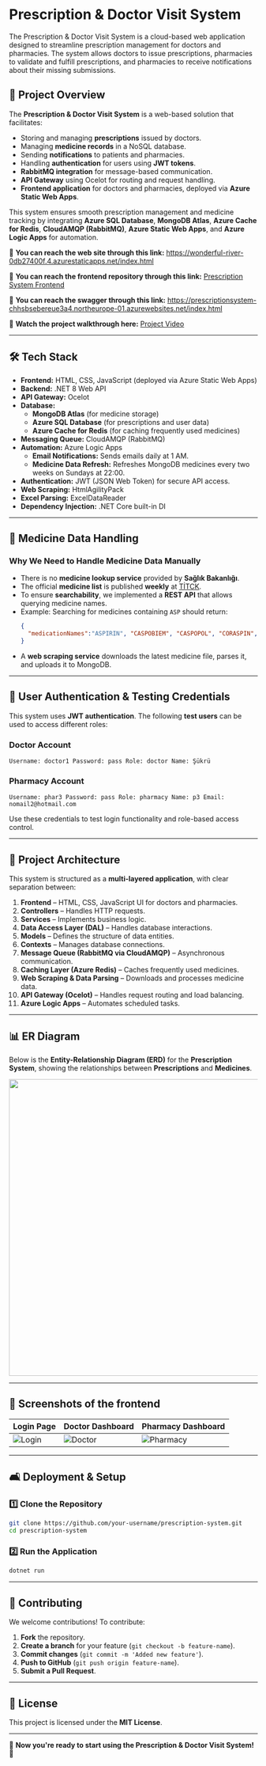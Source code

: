 # Prescription & Doctor Visit System
The Prescription & Doctor Visit System is a cloud-based web application designed to streamline prescription management for doctors and pharmacies. The system allows doctors to issue prescriptions, pharmacies to validate and fulfill prescriptions, and pharmacies to receive notifications about their missing submissions.

## 📌 Project Overview

The **Prescription & Doctor Visit System** is a web-based solution that facilitates:

- Storing and managing **prescriptions** issued by doctors.
- Managing **medicine records** in a NoSQL database.
- Sending **notifications** to patients and pharmacies.
- Handling **authentication** for users using **JWT tokens**.
- **RabbitMQ integration** for message-based communication.
- **API Gateway** using Ocelot for routing and request handling.
- **Frontend application** for doctors and pharmacies, deployed via **Azure Static Web Apps**.

This system ensures smooth prescription management and medicine tracking by integrating **Azure SQL Database**, **MongoDB Atlas**, **Azure Cache for Redis**, **CloudAMQP (RabbitMQ)**, **Azure Static Web Apps**, and **Azure Logic Apps** for automation.


🔗 **You can reach the web site through this link:** https://wonderful-river-0db27400f.4.azurestaticapps.net/index.html

🔗 **You can reach the frontend repository through this link:** [Prescription System Frontend](https://github.com/handehazan/PrescriptionSysemFrontend)

🔗 **You can reach the swagger through this link:** https://prescriptionsystem-chhsbsebereue3a4.northeurope-01.azurewebsites.net/index.html

🎥 **Watch the project walkthrough here:** [Project Video](https://youtu.be/Nrh2yDSBDUU)

---

## 🛠️ Tech Stack

- **Frontend:** HTML, CSS, JavaScript (deployed via Azure Static Web Apps)
- **Backend:** .NET 8 Web API
- **API Gateway:** Ocelot
- **Database:**
  - **MongoDB Atlas** (for medicine storage)
  - **Azure SQL Database** (for prescriptions and user data)
  - **Azure Cache for Redis** (for caching frequently used medicines)
- **Messaging Queue:** CloudAMQP (RabbitMQ)
- **Automation:** Azure Logic Apps
  - **Email Notifications:** Sends emails daily at 1 AM.
  - **Medicine Data Refresh:** Refreshes MongoDB medicines every two weeks on Sundays at 22:00.
- **Authentication:** JWT (JSON Web Token) for secure API access.
- **Web Scraping:** HtmlAgilityPack
- **Excel Parsing:** ExcelDataReader
- **Dependency Injection:** .NET Core built-in DI

---

## 💼 Medicine Data Handling

### **Why We Need to Handle Medicine Data Manually**
- There is no **medicine lookup service** provided by **Sağlık Bakanlığı**.
- The official **medicine list** is published **weekly** at [TİTCK](https://www.titck.gov.tr/dinamikmodul/43).
- To ensure **searchability**, we implemented a **REST API** that allows querying medicine names.
- Example: Searching for medicines containing `ASP` should return:
  ```json
  {
    "medicationNames":"ASPIRIN", "CASPOBIEM", "CASPOPOL", "CORASPIN", "SIGMASPORIN", "VASPARIN" ...
  }
  ```
- A **web scraping service** downloads the latest medicine file, parses it, and uploads it to MongoDB.

---

## 🏥 User Authentication & Testing Credentials

This system uses **JWT authentication**. The following **test users** can be used to access different roles:

### **Doctor Account**
```
Username: doctor1 Password: pass Role: doctor Name: Şükrü
```

### **Pharmacy Account**
```
Username: phar3 Password: pass Role: pharmacy Name: p3 Email: nomail2@hotmail.com
```

Use these credentials to test login functionality and role-based access control.

---

## 📂 Project Architecture

This system is structured as a **multi-layered application**, with clear separation between:

1. **Frontend** – HTML, CSS, JavaScript UI for doctors and pharmacies.
2. **Controllers** – Handles HTTP requests.
3. **Services** – Implements business logic.
4. **Data Access Layer (DAL)** – Handles database interactions.
5. **Models** – Defines the structure of data entities.
6. **Contexts** – Manages database connections.
7. **Message Queue (RabbitMQ via CloudAMQP)** – Asynchronous communication.
8. **Caching Layer (Azure Redis)** – Caches frequently used medicines.
9. **Web Scraping & Data Parsing** – Downloads and processes medicine data.
10. **API Gateway (Ocelot)** – Handles request routing and load balancing.
11. **Azure Logic Apps** – Automates scheduled tasks.

---

## 📊 ER Diagram

Below is the **Entity-Relationship Diagram (ERD)** for the **Prescription System**, showing the relationships between **Prescriptions** and **Medicines**.

<p align="center">
  <img src="https://github.com/user-attachments/assets/08f55ddb-75d0-4c44-b24a-5bbe0fdd46b0" width="600">
</p>

---

## 📸 Screenshots of the frontend

| Login Page | Doctor Dashboard | Pharmacy Dashboard |
|------------|----------------|----------------|
| ![Login](https://github.com/user-attachments/assets/0979ea52-6153-47a8-8d26-ec007e7633be) | ![Doctor](https://github.com/user-attachments/assets/ab19390a-794c-4c7c-b081-742fdb5e4969) | ![Pharmacy](https://github.com/user-attachments/assets/bccb89e3-2666-45ba-af92-fab7aa71ad5c) |





---

## 🛋️ Deployment & Setup

### 1️⃣ **Clone the Repository**

```bash
git clone https://github.com/your-username/prescription-system.git
cd prescription-system
```

### 2️⃣ **Run the Application**

```bash
dotnet run
```

---

## 🤝 Contributing

We welcome contributions! To contribute:

1. **Fork** the repository.
2. **Create a branch** for your feature (`git checkout -b feature-name`).
3. **Commit changes** (`git commit -m 'Added new feature'`).
4. **Push to GitHub** (`git push origin feature-name`).
5. **Submit a Pull Request**.

---

## 📝 License

This project is licensed under the **MIT License**.

---

🚀 **Now you're ready to start using the Prescription & Doctor Visit System!** 🚀

